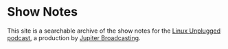 # Show Notes

This site is a searchable archive of the show notes for the [Linux Unplugged podcast](https://linuxunplugged.com/), a production by [Jupiter Broadcasting](https://www.jupiterbroadcasting.com/).
